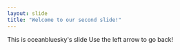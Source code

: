 ```yaml
---
layout: slide
title: "Welcome to our second slide!"
---
```

This is oceanbluesky's slide
Use the left arrow to go back!